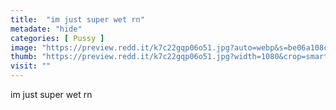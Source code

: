 ```yaml
---
title:  "im just super wet rn"
metadate: "hide"
categories: [ Pussy ]
image: "https://preview.redd.it/k7c22gqp06o51.jpg?auto=webp&s=be06a108c377a210ba74105290f5ad087c35d6e4"
thumb: "https://preview.redd.it/k7c22gqp06o51.jpg?width=1080&crop=smart&auto=webp&s=010c1c6cc5d158993b88d0129e12444cd448fb77"
visit: ""
---
```

im just super wet rn

